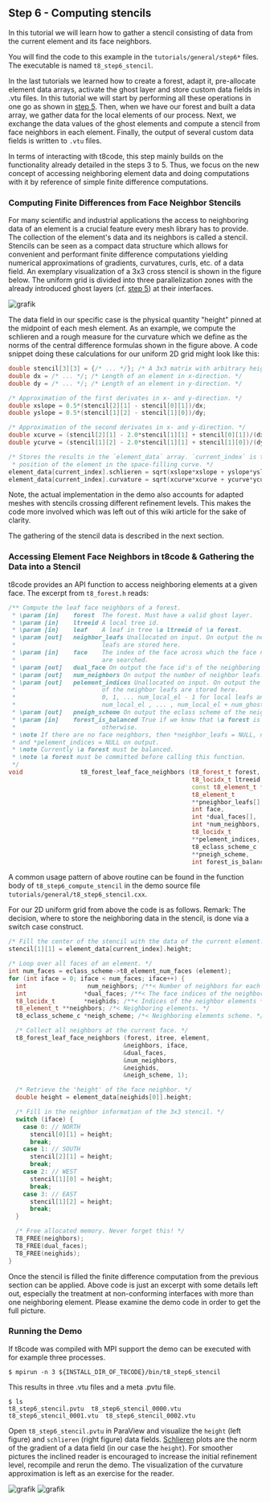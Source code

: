 ## Step 6 - Computing stencils

In this tutorial we will learn how to gather a stencil consisting of data from the current element and its face neighbors.

You will find the code to this example in the `tutorials/general/step6*` files. The executable is named `t8_step6_stencil`. 

In the last tutorials we learned how to create a forest, adapt it, pre-allocate element data arrays, activate the ghost layer and store custom data fields in .vtu files. In this tutorial we will start by performing all these operations in one go as shown in [step 5](https://github.com/DLR-AMR/t8code/wiki/Step-5---Store-element-data). Then, when we have our forest and built a data array, we gather data for the local elements of our process. Next, we exchange the data values of the ghost elements and compute a stencil from face neighbors in each element. Finally, the output of several custom data fields is written to `.vtu` files.

In terms of interacting with t8code, this step mainly builds on the functionality already detailed in the steps 3 to 5. Thus, we focus on the
new concept of accessing neighboring element data and doing computations with it by reference of simple finite difference computations.

### Computing Finite Differences from Face Neighbor Stencils

For many scientific and industrial applications the access to neighboring data of an element is a crucial feature every mesh library has to provide. The collection of the element's data and its neighbors is called a stencil. Stencils can be seen as a compact data structure which allows
for convenient and performant finite difference computations yielding numerical approximations of gradients, curvatures, curls, etc. of a data field. An exemplary visualization of a 3x3 cross stencil is shown in the figure below. The uniform grid is divided into three parallelization zones with the already introduced ghost layers (cf. [step 5](https://github.com/DLR-AMR/t8code/wiki/Step-5---Store-element-data)) at their interfaces.

![grafik](https://user-images.githubusercontent.com/10619309/215130819-29c92c61-9489-4ce3-b6bf-364a8467d3e8.png)

The data field in our specific case is the physical quantity "height" pinned at the midpoint of each mesh element. As an example,
we compute the schlieren and a rough measure for the curvature which we define as the norms of the central difference formulas shown in the
figure above. A code snippet doing these calculations for our uniform 2D grid might look like this:
```C++
double stencil[3][3] = {/* ... */}; /* A 3x3 matrix with arbitrary height data. */
double dx = /* ... */; /* Length of an element in x-direction. */
double dy = /* ... */; /* Length of an element in y-direction. */

/* Approximation of the first derivates in x- and y-direction. */
double xslope = 0.5*(stencil[2][1] - stencil[0][1])/dx;
double yslope = 0.5*(stencil[1][2] - stencil[1][0])/dy;

/* Approximation of the second derivates in x- and y-direction. */
double xcurve = (stencil[2][1] - 2.0*stencil[1][1] + stencil[0][1])/(dx*dx);
double ycurve = (stencil[1][2] - 2.0*stencil[1][1] + stencil[1][0])/(dy*dy);

/* Stores the results in the `element_data` array. `current_index` is the
 * position of the element in the space-filling curve. */
element_data[current_index].schlieren = sqrt(xslope*xslope + yslope*yslope);
element_data[current_index].curvature = sqrt(xcurve*xcurve + ycurve*ycurve);
```
Note, the actual implementation in the demo also accounts for adapted meshes with stencils crossing different refinement levels.
This makes the code more involved which was left out of this wiki article for the sake of clarity.

The gathering of the stencil data is described in the next section.

### Accessing Element Face Neighbors in t8code & Gathering the Data into a Stencil

t8code provides an API function to access neighboring elements at a given face.
The excerpt from `t8_forest.h` reads:
```C++
/** Compute the leaf face neighbors of a forest.
 * \param [in]    forest  The forest. Must have a valid ghost layer.
 * \param [in]    ltreeid A local tree id.
 * \param [in]    leaf    A leaf in tree \a ltreeid of \a forest.
 * \param [out]   neighbor_leafs Unallocated on input. On output the neighbor
 *                        leafs are stored here.
 * \param [in]    face    The index of the face across which the face neighbors
 *                        are searched.
 * \param [out]   dual_face On output the face id's of the neighboring elements' faces.
 * \param [out]   num_neighbors On output the number of neighbor leafs.
 * \param [out]   pelement_indices Unallocated on input. On output the element indices
 *                        of the neighbor leafs are stored here.
 *                        0, 1, ... num_local_el - 1 for local leafs and
 *                        num_local_el , ... , num_local_el + num_ghosts - 1 for ghosts.
 * \param [out]   pneigh_scheme On output the eclass scheme of the neighbor elements.
 * \param [in]    forest_is_balanced True if we know that \a forest is balanced, false
 *                        otherwise.
 * \note If there are no face neighbors, then *neighbor_leafs = NULL, num_neighbors = 0,
 * and *pelement_indices = NULL on output.
 * \note Currently \a forest must be balanced.
 * \note \a forest must be committed before calling this function.
 */
void                t8_forest_leaf_face_neighbors (t8_forest_t forest,
                                                   t8_locidx_t ltreeid,
                                                   const t8_element_t *leaf,
                                                   t8_element_t
                                                   **pneighbor_leafs[],
                                                   int face,
                                                   int *dual_faces[],
                                                   int *num_neighbors,
                                                   t8_locidx_t
                                                   **pelement_indices,
                                                   t8_eclass_scheme_c
                                                   **pneigh_scheme,
                                                   int forest_is_balanced);
```
A common usage pattern of above routine can be found in the function body of
`t8_step6_compute_stencil` in the demo source file `tutorials/general/t8_step6_stencil.cxx`.

For our 2D uniform grid from above the code is as follows.
Remark: The decision, where to store the neighboring data in the stencil, is done via a switch case construct.
```C++
/* Fill the center of the stencil with the data of the current element. */
stencil[1][1] = element_data[current_index].height;

/* Loop over all faces of an element. */
int num_faces = eclass_scheme->t8_element_num_faces (element);
for (int iface = 0; iface < num_faces; iface++) {
  int                 num_neighbors; /**< Number of neighbors for each face */
  int                *dual_faces; /**< The face indices of the neighbor elements */
  t8_locidx_t        *neighids; /**< Indices of the neighbor elements */
  t8_element_t **neighbors; /*< Neighboring elements. */
  t8_eclass_scheme_c *neigh_scheme; /*< Neighboring elements scheme. */

  /* Collect all neighbors at the current face. */
  t8_forest_leaf_face_neighbors (forest, itree, element,
                                &neighbors, iface,
                                &dual_faces,
                                &num_neighbors,
                                &neighids,
                                &neigh_scheme, 1);

  /* Retrieve the 'height' of the face neighbor. */
  double height = element_data[neighids[0]].height;

  /* Fill in the neighbor information of the 3x3 stencil. */
  switch (iface) {
    case 0: // NORTH
      stencil[0][1] = height;
      break;
    case 1: // SOUTH
      stencil[2][1] = height;
      break;
    case 2: // WEST
      stencil[1][0] = height;
      break;
    case 3: // EAST
      stencil[1][2] = height;
      break;
  }

  /* Free allocated memory. Never forget this! */
  T8_FREE(neighbors);
  T8_FREE(dual_faces);
  T8_FREE(neighids);
}
```
Once the stencil is filled the finite difference computation from the previous
section can be applied. Above code is just an excerpt with some details left out, especially
the treatment at non-conforming interfaces with more than one neighboring element. Please
examine the demo code in order to get the full picture.

### Running the Demo
If t8code was compiled with MPI support the demo can be executed with for example three processes.
```shell
$ mpirun -n 3 ${INSTALL_DIR_OF_T8CODE}/bin/t8_step6_stencil
```
This results in three .vtu files and a meta .pvtu file.
```
$ ls
t8_step6_stencil.pvtu  t8_step6_stencil_0000.vtu  t8_step6_stencil_0001.vtu  t8_step6_stencil_0002.vtu
```
Open `t8_step6_stencil.pvtu` in ParaView and visualize the `height` (left figure) and `schlieren` (right figure) data fields. 
[Schlieren](https://en.wikipedia.org/wiki/Schlieren_photography) plots are the norm of the gradient of a data field (in our case the `height`). For smoother pictures the inclined reader is encouraged to increase the initial refinement level, recompile and rerun the demo. The visualization of
the curvature approximation is left as an exercise for the reader.

![grafik](https://user-images.githubusercontent.com/10619309/215139981-f636c5a9-8d2b-414e-9a93-39011367a760.png)
![grafik](https://user-images.githubusercontent.com/10619309/215141420-d89d3b53-3ff0-41a1-8256-a8b08f92e5bf.png)
